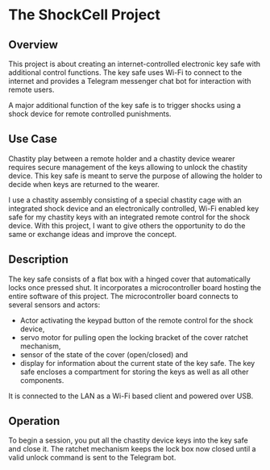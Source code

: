 # The ShockCell Project

## Overview

This project is about creating an internet-controlled electronic key safe with additional control functions. The key safe uses Wi-Fi to connect to the internet and provides a Telegram messenger chat bot for interaction with remote users.

A major additional function of the key safe is to trigger shocks using a shock device for remote controlled punishments.

## Use Case

Chastity play between a remote holder and a chastity device wearer requires secure management of the keys allowing to unlock the chastity device. This key safe is meant to serve the purpose of allowing the holder to decide when keys are returned to the wearer.

I use a chastity assembly consisting of a special chastity cage with an integrated shock device and an electronically controlled, Wi-Fi enabled key safe for my chastity keys with an integrated remote control for the shock device. With this project, I want to give others the opportunity to do the same or exchange ideas and improve the concept.

## Description

The key safe consists of a flat box with a hinged cover that automatically locks once pressed shut. It incorporates a microcontroller board hosting the entire software of this project. The microcontroller board connects to several sensors and actors:
* Actor activating the keypad button of the remote control for the shock device,
* servo motor for pulling open the locking bracket of the cover ratchet mechanism,
* sensor of the state of the cover (open/closed) and
* display for information about the current state of the key safe.
The key safe encloses a compartment for storing the keys as well as all other components.

It is connected to the LAN as a Wi-Fi based client and powered over USB.

## Operation

To begin a session, you put all the chastity device keys into the key safe and close it. The ratchet mechanism keeps the lock box now closed until a valid unlock command is sent to the Telegram bot.
